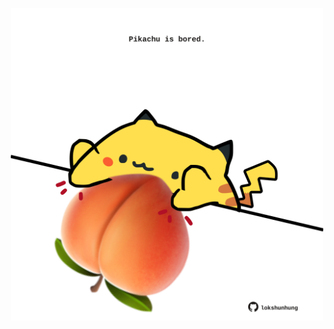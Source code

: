 <!-- built at 01/01/2025, 23:00:37 UTC -->
<p align="center">
  <img width="500" height="500" src="./ReadmeImage.svg">
</p>
